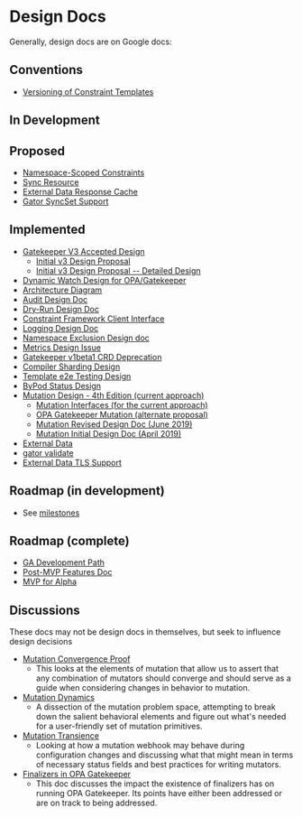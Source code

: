 # Design Docs
Generally, design docs are on Google docs:

## Conventions
* [Versioning of Constraint Templates](https://docs.google.com/document/d/1vB_2wm60WCVLXoegMrupqwqKAuW6gbwEIxg3vBQj6cs/edit)

## In Development

## Proposed
* [Namespace-Scoped Constraints](https://docs.google.com/document/d/1-pY7B5C6R0fjUbDu8izlcP7MSUDVDHv5XK16BFyTGRc/edit#heading=h.w8j68o8vjdts)
* [Sync Resource](https://docs.google.com/document/d/1ZbXaEh7v_HcgrRu7N-kEucU2pXyq1Rt7cSmmFOBN2q8/edit)
* [External Data Response Cache](https://docs.google.com/document/d/1nl6iWMmh9CRT0A6cr-Nkfofv9wp210Bkf6ilLq9LLBo/edit)
* [Gator SyncSet Support](https://docs.google.com/document/d/1mBvy6Y7TDyZswdYlFBHB3Mi2irLVqga_7ZoZvfPIU0A/edit)

## Implemented
* [Gatekeeper V3 Accepted Design](https://docs.google.com/document/d/1yC4wgpVoJj6ngYnSTtO-HeaIBl05gla562sD7qKPy3M/edit#heading=h.z0bjqzl81dpe)
   * [Initial v3 Design Proposal](https://docs.google.com/document/d/1S4C5BHZDoAqw5m5aVWrr8b8fe4H3I2jymmKitoTia2Y/edit#heading=h.p63jc1w6w88d)
   * [Initial v3 Design Proposal -- Detailed Design](https://docs.google.com/document/d/1oZR9b52z_EQkhit9A-ApFvz3tqsn9ckzvPyxKw1pBTo/edit)
* [Dynamic Watch Design for OPA/Gatekeeper](https://docs.google.com/document/d/1Wi3LM3sG6Qgfzm--bWb6R0SEKCkQCCt-ene6cO62FlM/edit)
* [Architecture Diagram](https://docs.google.com/document/d/1It-Mpz36ygqrElmh2hZ3DvDIqKYyKUZN6V4d7UTlEG8/edit#heading=h.rzuko1admjwd)
* [Audit Design Doc](https://docs.google.com/document/d/1I4bE7EYErnIWy26oenH2-YI8hXsBOm7RFcxPr_FaRUA/edit)
* [Dry-Run Design Doc](https://docs.google.com/document/d/17nJDJxjY_XHV8zrMNdOi2hFgfm6XKGJi0QyznsbhQ70/edit#heading=h.z0bjqzl81dpe)
* [Constraint Framework Client Interface](https://docs.google.com/document/d/1NDOgu8F_yQqrxRRVTDiCXGXMsajA3Jtp-lwGrZsDFcI/edit#)
* [Logging Design Doc](https://docs.google.com/document/d/1ap7AKOupNcR_42s8mkSh5FV9eteXTd4VCqelKst73VY/edit)
* [Namespace Exclusion Design doc](https://docs.google.com/document/d/1yHuXFs_HQL5N9yT9QVi6AMyflWPtZS4Pg-uXczdqgZ8/edit)
* [Metrics Design Issue](https://github.com/open-policy-agent/gatekeeper/issues/157#issuecomment-553015292)
* [Gatekeeper v1beta1 CRD Deprecation](https://docs.google.com/document/d/12TD9vk79X3y0RgNxURamW4tQOyd6YjA6WrwDAqcplwg/edit#)
* [Compiler Sharding Design](https://docs.google.com/document/d/1ibCxaI-7HyWyDjQNL4iDRMHnrauufIMJ1D6LwIKdlsI/edit)
* [Template e2e Testing Design](https://docs.google.com/document/d/15nWc9TH97LF9o58CTVxYxFM9tYk8-seB5erIa2gouPo/edit)
* [ByPod Status Design](https://docs.google.com/document/d/13xmVQuE9Q8CFDpL9pzpoAyH1nIzHndP0OfccXVShiPo/edit)
* [Mutation Design - 4th Edition (current approach)](https://docs.google.com/document/d/1MdchNFz9guycX__QMGxpJviPaT_MZs8iXaAFqCvoXYQ/edit?ts=5f73fb77#
)
   * [Mutation Interfaces (for the current approach)](https://docs.google.com/document/d/1c5Z3g6Zsfmga7xod4--t6RrXamdAaMaqYzPNujtZb10/edit)
   * [OPA Gatekeeper Mutation (alternate proposal)](https://docs.google.com/document/d/1LtNIxd-Y3oh0HPgPYdaVV7t2c6vBSwzYAFcTyxQYZjE/edit)
   * [Mutation Revised Design Doc (June 2019)](https://docs.google.com/document/d/1G7WgZKx1Y3VOTUjrqn7DjDaZgSKCIZowILm_I6psrw0/edit#heading=h.mtvdjag5uj9)
   * [Mutation Initial Design Doc (April 2019)](https://docs.google.com/document/d/1qTHwqoUX8AL2jodyWKB_2szrGDwhi14Ra_LlQ-ogtck/edit#heading=h.iu1ppjy7g7j)
* [External Data](https://docs.google.com/document/d/1hPi86jdsCKg8puYT5_s_73mPGExUJeZfyKmvG-XWtPc/edit#)
* [gator validate](https://docs.google.com/document/d/1B0hXDia8SExOkCVAEbPVHFJmnWeJgHziGvMxnzrENa0/edit)
* [External Data TLS Support](https://docs.google.com/document/d/1GjV3WeC2bgQ3j37_mMpY9hr7YOAqzSJ6jDSu-DVrcmU/edit)

## Roadmap (in development)
* See [milestones](https://github.com/open-policy-agent/gatekeeper/milestones?direction=asc&sort=due_date)

## Roadmap (complete)
* [GA Development Path](https://docs.google.com/document/d/1Lolr_jUkVlGSyk4iGhajx1LXWsWRXhLeu3L7s3lLDGY/edit#heading=h.9aae3wnhx5k3)
* [Post-MVP Features Doc](https://docs.google.com/document/d/1t61-fcFdbNA0o1kTQd-oS2rkaUsouN4Kg6ImW8agfbk/edit#heading=h.57n2tr53h5l)
* [MVP for Alpha](https://docs.google.com/document/d/1EPb3zg-hknAK7WqYh96XIXCEXG9mQqr_Cqn8VuEGoLI/edit#heading=h.vu8n6esi249)

## Discussions

These docs may not be design docs in themselves, but seek to influence design
decisions

* [Mutation Convergence Proof](https://docs.google.com/document/d/1mCHHhBABzUwP8FtUuEf_B-FX-HHgh_k4bwZcGUYm7Sw/edit#heading=h.j5thjfnqybpn)
   * This looks at the elements of mutation that allow us to assert that any combination of mutators should converge
     and should serve as a guide when considering changes in behavior to mutation.
* [Mutation Dynamics](https://docs.google.com/document/d/1WKj-9xYYVO9IckQVZHYVFCziRVS6zxCfvJxWbkbLcOM/view#)
   * A dissection of the mutation problem space, attempting to break down the
     salient behavioral elements and figure out what's needed for a
     user-friendly set of mutation primitives.
* [Mutation Transience](https://docs.google.com/document/d/1pyM3h5c8gh5W2eKP37qpge9jtEtRAs6Uv_sTyJttm3c/edit?ts=606f8bbf#)
   * Looking at how a mutation webhook may behave during configuration changes and discussing what that might mean in terms
     of necessary status fields and best practices for writing mutators.
* [Finalizers in OPA Gatekeeper](https://docs.google.com/document/d/1lZZsHACi4LnPF4bBvjfg0qpbYGChkZd6mhaaRnvkx6M/view#)
   * This doc discusses the impact the existence of finalizers has on running
     OPA Gatekeeper. Its points have either been addressed or are on track
     to being addressed.
